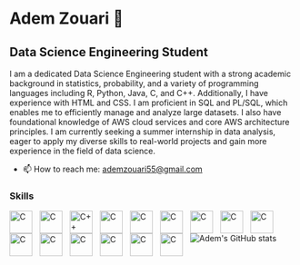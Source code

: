 # Adem Zouari 👋

## **Data Science Engineering Student**
I am a dedicated Data Science Engineering student with a strong academic background in statistics, probability, and a variety of programming languages including R, Python, Java, C, and C++. Additionally, I have experience with HTML and CSS. I am proficient in SQL and PL/SQL, which enables me to efficiently manage and analyze large datasets. I also have foundational knowledge of AWS cloud services and core AWS architecture principles. I am currently seeking a summer internship in data analysis, eager to apply my diverse skills to real-world projects and gain more experience in the field of data science.

- 📫 How to reach me: ademzouari55@gmail.com

### Skills
<img align="left" alt="C" width=40px style="padding-right:10px;" src="https://cdn.jsdelivr.net/gh/devicons/devicon@latest/icons/git/git-original.svg" />
<img align="left" alt="C" width=40px style="padding-right:10px;" src="https://cdn.jsdelivr.net/gh/devicons/devicon@latest/icons/c/c-original.svg" />
<img align="left" alt="C++" width=40px style="padding-right:10px;" src="https://cdn.jsdelivr.net/gh/devicons/devicon@latest/icons/cplusplus/cplusplus-original.svg" />
<img align="left" alt="C" width=40px style="padding-right:10px;" src="https://cdn.jsdelivr.net/gh/devicons/devicon@latest/icons/java/java-original.svg" />
<img align="left" alt="C" width=40px style="padding-right:10px;" src="https://cdn.jsdelivr.net/gh/devicons/devicon@latest/icons/python/python-original.svg" />
<img align="left" alt="C" width=40px style="padding-right:10px;" src="https://cdn.jsdelivr.net/gh/devicons/devicon@latest/icons/r/r-original.svg" />
<img align="left" alt="C" width=40px style="padding-right:10px;" src="https://cdn.jsdelivr.net/gh/devicons/devicon@latest/icons/mysql/mysql-original.svg" />
<img align="left" alt="C" width=40px style="padding-right:10px;" src="https://cdn.jsdelivr.net/gh/devicons/devicon@latest/icons/oracle/oracle-original.svg" />
<img align="left" alt="C" width=40px style="padding-right:10px;" src="https://cdn.jsdelivr.net/gh/devicons/devicon@latest/icons/html5/html5-original.svg" />
<img align="left" alt="C" width=40px style="padding-right:10px;" src="https://cdn.jsdelivr.net/gh/devicons/devicon@latest/icons/css3/css3-original.svg" />
<img align="left" alt="C" width=40px style="padding-right:10px;" src="https://cdn.jsdelivr.net/gh/devicons/devicon@latest/icons/amazonwebservices/amazonwebservices-original-wordmark.svg" />
<img align="left" alt="C" width=40px style="padding-right:10px;" src="https://cdn.jsdelivr.net/gh/devicons/devicon@latest/icons/rstudio/rstudio-original.svg" />
<img align="left" alt="C" width=40px style="padding-right:10px;" src="https://cdn.jsdelivr.net/gh/devicons/devicon@latest/icons/vscode/vscode-original.svg" />
<img align="left" alt="C" width=40px style="padding-right:10px;" src="https://cdn.jsdelivr.net/gh/devicons/devicon@latest/icons/linux/linux-original.svg" />
<img align="left" alt="C" width=40px style="padding-right:10px;" src="https://cdn.jsdelivr.net/gh/devicons/devicon@latest/icons/ubuntu/ubuntu-original.svg" />


![Adem's GitHub stats](https://github-readme-stats-git-masterrstaa-rickstaa.vercel.app/api?username=Adem-Zouari&&show_icons=true&theme=dark)      
<!--
**Adem-Zouari/Adem-Zouari** is a ✨ _special_ ✨ repository because its `README.md` (this file) appears on your GitHub profile.

Here are some ideas to get you started:

- 🔭 I’m currently working on ...
- 🌱 I’m currently learning ...
- 👯 I’m looking to collaborate on ...
- 🤔 I’m looking for help with ...
- 💬 Ask me about ...
- 📫 How to reach me: ademzouari55@gmail.com
- 😄 Pronouns: ...
- ⚡ Fun fact: ...
-->

